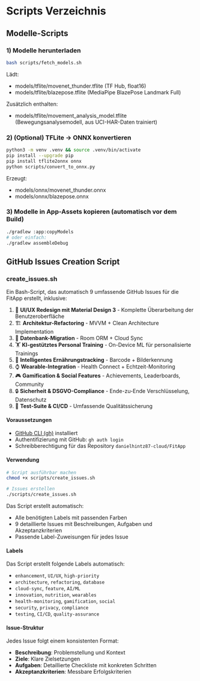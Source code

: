 # Scripts Verzeichnis

## Modelle-Scripts

### 1) Modelle herunterladen
```bash
bash scripts/fetch_models.sh
```
Lädt:
- models/tflite/movenet_thunder.tflite (TF Hub, float16)
- models/tflite/blazepose.tflite (MediaPipe BlazePose Landmark Full)

Zusätzlich enthalten:
- models/tflite/movement_analysis_model.tflite (Bewegungsanalysemodell, aus UCI-HAR-Daten trainiert)

### 2) (Optional) TFLite -> ONNX konvertieren
```bash
python3 -m venv .venv && source .venv/bin/activate
pip install --upgrade pip
pip install tflite2onnx onnx
python scripts/convert_to_onnx.py
```
Erzeugt:
- models/onnx/movenet_thunder.onnx
- models/onnx/blazepose.onnx

### 3) Modelle in App-Assets kopieren (automatisch vor dem Build)
```bash
./gradlew :app:copyModels
# oder einfach:
./gradlew assembleDebug
```

## GitHub Issues Creation Script

### create_issues.sh

Ein Bash-Script, das automatisch 9 umfassende GitHub Issues für die FitApp erstellt, inklusive:

1. 🎨 **UI/UX Redesign mit Material Design 3** - Komplette Überarbeitung der Benutzeroberfläche
2. 🏗️ **Architektur-Refactoring** - MVVM + Clean Architecture Implementation  
3. 💾 **Datenbank-Migration** - Room ORM + Cloud Sync
4. 🏋️ **KI-gestütztes Personal Training** - On-Device ML für personalisierte Trainings
5. 🥗 **Intelligentes Ernährungstracking** - Barcode + Bilderkennung
6. ⌚ **Wearable-Integration** - Health Connect + Echtzeit-Monitoring
7. 🎮 **Gamification & Social Features** - Achievements, Leaderboards, Community
8. 🔒 **Sicherheit & DSGVO-Compliance** - Ende-zu-Ende Verschlüsselung, Datenschutz
9. 🧪 **Test-Suite & CI/CD** - Umfassende Qualitätssicherung

#### Voraussetzungen

- [GitHub CLI (gh)](https://cli.github.com/) installiert
- Authentifizierung mit GitHub: `gh auth login`
- Schreibberechtigung für das Repository `danielhintz87-cloud/FitApp`

#### Verwendung

```bash
# Script ausführbar machen
chmod +x scripts/create_issues.sh

# Issues erstellen
./scripts/create_issues.sh
```

Das Script erstellt automatisch:
- Alle benötigten Labels mit passenden Farben
- 9 detaillierte Issues mit Beschreibungen, Aufgaben und Akzeptanzkriterien
- Passende Label-Zuweisungen für jedes Issue

#### Labels

Das Script erstellt folgende Labels automatisch:
- `enhancement`, `UI/UX`, `high-priority`
- `architecture`, `refactoring`, `database`
- `cloud-sync`, `feature`, `AI/ML`
- `innovation`, `nutrition`, `wearables`
- `health-monitoring`, `gamification`, `social`
- `security`, `privacy`, `compliance`
- `testing`, `CI/CD`, `quality-assurance`

#### Issue-Struktur

Jedes Issue folgt einem konsistenten Format:
- **Beschreibung**: Problemstellung und Kontext
- **Ziele**: Klare Zielsetzungen
- **Aufgaben**: Detaillierte Checkliste mit konkreten Schritten
- **Akzeptanzkriterien**: Messbare Erfolgskriterien